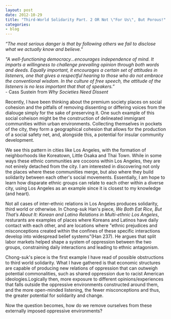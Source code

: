 ```yaml
---
layout: post
date: 2012-10-29
title: "Third-World Solidarity Part. 2 OR Not \"For Us\", But Porous!"
categories:
- blog
---
```

<font style='font-style:italic;'><p>“The most serious danger is that by following others we fail to disclose what we actually know and believe."</p><p>"A well-functioning democracy...encourages independence of mind. It imparts a willingness to challenge prevailing opinion through both words and deeds. Equally important, it encourages a certain set of attitudes in listeners, one that gives a respectful hearing to those who do not embrace the conventional wisdom. In the culture of free speech, the attitude of the listeners is no less important that that of speakers.”</font> <br>- Cass Sustein from <font style='font-style:italic;'>Why Societies Need Dissent</font></p><p>Recently, I have been thinking about the premium society places on social cohesion and the pitfalls of removing dissenting or differing voices from the dialouge simply for the sake of preserving it. One such example of this social coheison might be the construction of delineated immigrant communities within urban environments.	Collecting themselves in pockets of the city, they form a geographical cohesion that allows for the production of a social safety net, and, alongside this, a potential for insular community development.</p><p>We see this pattern in cities like Los Angeles, with the formation of neighborhoods like Koreatown, Little Osaka and Thai Town. While in some ways these ethnic communities are cocoons within Los Angeles, they are not enirely detached from the city. I am interested in discovering not only the places where these communities merge, but also where they build solidarity between each other's social movements. Essentially, I am hope to learn how disparate ethnic groups can relate to each other within a diverse city, using Los Angeles as an example since it is closest to my knowledge (and heart).</p><p>Not all cases of inter-ethnic relations in Los Angeles produces solidarity, third world or otherwise. In Chong-suk Han's piece, <font style='font-style:italic;'>We Both Eat Rice, But That’s About It: Korean and Latino Relations in Multi-ethnic Los Angeles</font>, resturants are examples of places where Koreans and Latinos have daily contact with each other, and are locations where "ethnic prejudices and misconceptions created within the confines of these specific interactions develop into widespread belief systems"(Han 237). He argues that split labor markets helped shape a system of oppression between the two groups, constraining daily interactions and leading to ethnic antagonism.</p><p>Chong-suk's piece is the first example I have read of possible obstructions to third world solidarity. What I have gathered is that economic structures are capable of producing new relations of oppression that can outweigh potential commonalities, such as shared oppression due to racist American ideologies.Logically then, more exposure to different opinions/experiences that falls outside the oppressive environments constructed around them, and the more open-minded listening, the fewer misconceptions and thus, the greater potential for solidarity and change.</p><p>Now the question becomes, how do we remove ourselves from these externally imposed oppressive environments?</p>
	 
	 